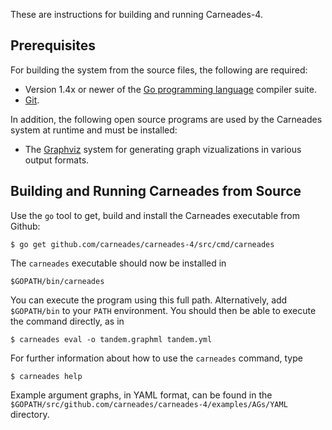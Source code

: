 
These are instructions for building and running Carneades-4.  

## Prerequisites

For building the system from the source files, the following are required:

- Version 1.4x or newer of the [Go programming language](http://golang.org/) compiler suite.
- [Git](http://git-scm.com/).

In addition, the following open source programs are used by the Carneades system at runtime and must be installed:

- The [Graphviz](http://graphviz.org/) system for generating graph vizualizations in various output formats.

<!-- - Version 7.3.x or newer of [SWI Prolog](http://www.swi-prolog.org), which includes the implementation of [Constraint Handling Rules](https://dtai.cs.kuleuven.be/CHR/) used to automatically construct arguments from argumentation schemes and assumptions. -->


## Building and Running Carneades from Source

Use the `go` tool to get, build and install the Carneades
executable from Github:

    $ go get github.com/carneades/carneades-4/src/cmd/carneades
    
The `carneades` executable should now be installed in

    $GOPATH/bin/carneades

You can execute the program using this full path. Alternatively, add `$GOPATH/bin` to your `PATH` environment.
You should then be able to execute the command directly, as in

    $ carneades eval -o tandem.graphml tandem.yml
    
For further information about how to use the `carneades` command, type

    $ carneades help

Example argument graphs, in YAML format, can be found in the `$GOPATH/src/github.com/carneades/carneades-4/examples/AGs/YAML` directory.

<!--
## Building and Running the Carneades ICCMA Entry

This version of Carneades has been entered in the [ICCMA](http://argumentationcompetition.org/index.html)
competition.

To build and install the Carneades ICCMA entry, use the go tool:

    $ go get github.com/carneades/carneades-4/src/cmd/carneades-iccma

The carneades-iccma executable should now be installed in

    $GOPATH/bin/carneades-iccma

You can execute the program using this full path. If you have added
$GOPATH/bin to your PATH environment, you can then execute the command
directly, as in

    $ carneades-iccma -p EE-GR -f `$GOPATH/src/github.com/carneades/carneades-4/examples/AFs/TGF/bas1.tgf

See the [ICCMA supplementary notes](http://argumentationcompetition.org/2015/iccma15notes_v3.pdf) for further instructions about the flags and parameters, which are the same for all ICCMA entries.

Example abstract argumentation frameworks can be found in the ``$GOPATH/src/github.com/carneades/carneades-4/examples/AFs/TGF` directory.

Dung abstract argumentation frameworks can also be evaluated and visualized using the `carneades` command. For instructions, execute:

    $ carneades help dung
-->


